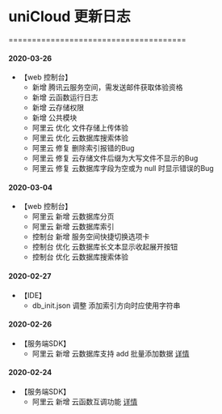 # uniCloud 更新日志
======================================
#### 2020-03-26
* 【web 控制台】
  + 新增 腾讯云服务空间，需发送邮件获取体验资格
  + 新增 云函数运行日志
  + 新增 云存储权限
  + 新增 公共模块
  + 阿里云 优化 文件存储上传体验
  + 阿里云 优化 云数据库搜索体验
  + 阿里云 修复 删除索引报错的Bug
  + 阿里云 修复 云存储文件后缀为大写文件不显示的Bug
  + 阿里云 修复 云数据库字段为空或为 null 时显示错误的Bug
 

#### 2020-03-04
* 【web 控制台】
  + 阿里云 新增 云数据库分页
  + 阿里云 新增 云数据库索引
  + 控制台 新增 服务空间快捷切换选项卡
  + 控制台 优化 云数据库长文本显示收起展开按钮
  + 控制台 优化 云数据库搜索体验

#### 2020-02-27
* 【IDE】
  + db_init.json 调整 添加索引方向时应使用字符串

#### 2020-02-26
* 【服务端SDK】
  + 阿里云 新增 云数据库支持 add 批量添加数据 [详情](https://uniapp.dcloud.io/uniCloud/cf-database?id=add)

#### 2020-02-24
* 【服务端SDK】
  + 阿里云 新增 云函数互调功能 [详情](https://uniapp.dcloud.io/uniCloud/cf-functions?id=callbyfunction)